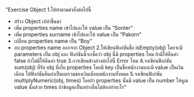 "Exercise Object
1.ให้ทำตามคำสั่งต่อไปนี้
- สร้าง Object เปล่าขึ้นมา
- เพิ่ม properties name เข้าไปและให้ value เป็น “Sonter”
- เพิ่ม properties surname เข้าไปและให้ value เป็น “Pakorn”
- เปลี่ยน properties name เป็น “Boy”
- ลบ properties name ออกจาก Object
2.ให้เขียนฟังก์ชันชื่อ isEmpty(obj) โดยจะมี parameters เป็น obj และ ฟังก์ชันนี้จะเช็คว่า obj นี้มี properties ไหม 
ถ้ามีให้คืนค่า false ถ้าไม่มีให้คืนค่า true
3.การเขียนข้างล่างต่อไปนี้ Error ไหม
4.จงเขียนฟังก์ชัน sum(obj) ที่รับ obj ที่เก็บ properties โดยมี key เป็นชื่อพนักงานและมี value เป็นเงินเดือน 
ให้ฟังก์ชันคืนค่าเป็นผลรวมของเงินเดือนพนักงานทั้งหมด
5.จงเขียนฟังก์ชัน multiplyNumeric(obj, times) โดยถ้า properties นั้นมี value เป็น number 
ให้คูณ value นั้นด้วย times ถ้าข้อมูลเเป็นอย่างอื่นไม่ต้องทำอะไร"